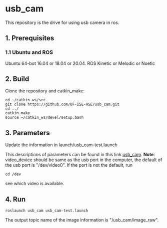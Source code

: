 # usb_cam
This repository is the drive for using usb camera in ros.

## 1. Prerequisites
### 1.1 **Ubuntu** and **ROS**
Ubuntu 64-bot 16.04 or 18.04 or 20.04.
ROS Kinetic or Melodic or Noetic

## 2. Build
Clone the repository and catkin_make:

```
cd ~/catkin_ws/src
git clone https://github.com/UF-ISE-HSE/usb_cam.git
cd ../
catkin_make
source ~/catkin_ws/devel/setup.bash
```

## 3. Parameters
Update the information in launch/usb_cam-test.launch

This descriptions of parameters can be found in this link [usb_cam](http://wiki.ros.org/usb_cam). 
**Note**: video_device should be same as the usb port in the computer, the default of the usb port is "/dev/video0".
If the port is not the default, run
```
cd /dev
```
see which video is available.

## 4. Run

```
roslaunch usb_cam usb_cam-test.launch
```
The output topic name of the image information is "/usb_cam/image_raw". 
